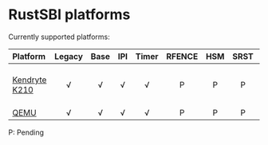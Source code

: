 # RustSBI platforms

Currently supported platforms:

| Platform | Legacy | Base | IPI | Timer | RFENCE | HSM | SRST | Note |
|:---------|:------:|:----:|:---:|:-----:|:------:|:---:|:----:|:-----|
| [Kendryte K210](./k210) | √ | √ | √ | √ | P | P | P | Privileged spec version: 1.9.1 | 
| [QEMU](./qemu)          | √ | √ | √ | √ | P | P | P | - | 

P: Pending
